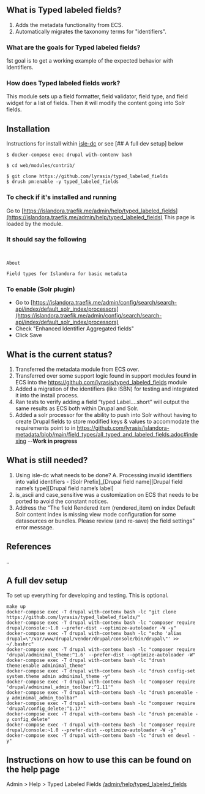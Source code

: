 ## What is Typed labeled fields?
1. Adds the metadata functionality from ECS.
1. Automatically migrates the taxonomy terms for "identifiers".

### What are the goals for Typed labeled fields?
1st goal is to get a working example of the expected behavior with Identifiers.

### How does Typed labeled fields work?
This module sets up a field formatter, field validator, field type, and field widget for a list of fields. Then it will modify the content going into Solr fields.

## Installation
Instructions for install within [isle-dc](https://github.com/Islandora-Devops/isle-dc/) or see [## A full dev setup] below

```shell
$ docker-compose exec drupal with-contenv bash

$ cd web/modules/contrib/

$ git clone https://github.com/lyrasis/typed_labeled_fields
$ drush pm:enable -y typed_labeled_fields

```

### To check if it's installed and running

Go to [https://islandora.traefik.me/admin/help/typed_labeled_fields](https://islandora.traefik.me/admin/help/typed_labeled_fields)
This page is loaded by the module.

### It should say the following 
```


About

Field types for Islandora for basic metadata

```

### To enable (Solr plugin)
- Go to [https://islandora.traefik.me/admin/config/search/search-api/index/default_solr_index/processors](https://islandora.traefik.me/admin/config/search/search-api/index/default_solr_index/processors)
- Check "Enhanced Identifier Aggregated fields"
- Click Save

## What is the current status?
1. Transferred the metadata module from ECS over.
1. Transferred over some support logic found in support modules found in ECS into the https://github.com/lyrasis/typed_labeled_fields module
1. Added a migration of the identifiers (like ISBN) for testing and integrated it into the install process.
1. Ran tests to verify adding a field “typed Label….short” will output the same results as ECS both within Drupal and Solr.
1. Added a solr processor for the ability to push into Solr without having to create Drupal fields to store modified keys & values to accommodate the requirements point to in https://github.com/lyrasis/islandora-metadata/blob/main/field_types/all_typed_and_labeled_fields.adoc#indexing  --__Work in progress__

## What is still needed?
1. Using isle-dc what needs to be done?
    A. Processing invalid identifiers into valid identifiers
        - [Solr Prefix]_[Drupal field name][Drupal field name’s type][Drupal field name’s label]
1. is_ascii and case_sensitive was a customization on ECS that needs to be ported to avoid the constant notices.
1. Address the "The field Rendered item (rendered_item) on index Default Solr content index is missing view mode configuration for some datasources or bundles. Please review (and re-save) the field settings" error message.

## References
..

## A full dev setup
To set up everything for developing and testing. This is optional.
```shell
make up
docker-compose exec -T drupal with-contenv bash -lc "git clone https://github.com/lyrasis/typed_labeled_fields/"
docker-compose exec -T drupal with-contenv bash -lc "composer require drupal/console:~1.0 --prefer-dist --optimize-autoloader -W -y"
docker-compose exec -T drupal with-contenv bash -lc "echo 'alias drupal=\"/var/www/drupal/vendor/drupal/console/bin/drupal\"' >> ~/.bashrc"
docker-compose exec -T drupal with-contenv bash -lc "composer require 'drupal/adminimal_theme:^1.6' --prefer-dist --optimize-autoloader -W"
docker-compose exec -T drupal with-contenv bash -lc "drush theme:enable adminimal_theme"
docker-compose exec -T drupal with-contenv bash -lc "drush config-set system.theme admin adminimal_theme -y"
docker-compose exec -T drupal with-contenv bash -lc "composer require 'drupal/adminimal_admin_toolbar:^1.11'"
docker-compose exec -T drupal with-contenv bash -lc "drush pm:enable -y adminimal_admin_toolbar"
docker-compose exec -T drupal with-contenv bash -lc "composer require 'drupal/config_delete:^1.17'"
docker-compose exec -T drupal with-contenv bash -lc "drush pm:enable -y config_delete"
docker-compose exec -T drupal with-contenv bash -lc "composer require drupal/console:~1.0 --prefer-dist --optimize-autoloader -W -y"
docker-compose exec -T drupal with-contenv bash -lc "drush en devel -y"
```

## Instructions on how to use this can be found on the help page
Admin > Help > Typed Labeled Fields [/admin/help/typed_labeled_fields](/admin/help/typed_labeled_fields)